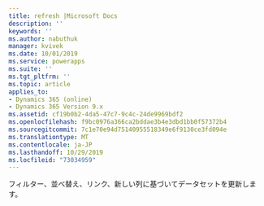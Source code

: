 ```yaml
---
title: refresh |Microsoft Docs
description: ''
keywords: ''
ms.author: nabuthuk
manager: kvivek
ms.date: 10/01/2019
ms.service: powerapps
ms.suite: ''
ms.tgt_pltfrm: ''
ms.topic: article
applies_to:
- Dynamics 365 (online)
- Dynamics 365 Version 9.x
ms.assetid: cf19b0b2-4da5-47c7-9c4c-24de9969bdf2
ms.openlocfilehash: f9bc0976a366ca2bddae3b4e3dbd1bb0f57372b4
ms.sourcegitcommit: 7c1e70e94d75140955518349e6f9130ce3fd094e
ms.translationtype: MT
ms.contentlocale: ja-JP
ms.lasthandoff: 10/29/2019
ms.locfileid: "73034959"
---
```

フィルター、並べ替え、リンク、新しい列に基づいてデータセットを更新します。
